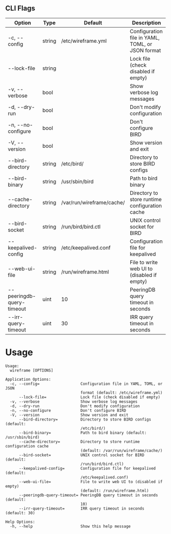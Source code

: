 <!-- Code generated DO NOT EDIT -->
## CLI Flags
| Option | Type | Default | Description |
|--------|------|---------|-------------|
| -c,  --config | string | /etc/wireframe.yml | Configuration file in YAML, TOML, or JSON format |
|  --lock-file | string |  | Lock file (check disabled if empty) |
| -v,  --verbose | bool |  | Show verbose log messages |
| -d,  --dry-run | bool |  | Don't modify configuration |
| -n,  --no-configure | bool |  | Don't configure BIRD |
| -V,  --version | bool |  | Show version and exit |
|  --bird-directory | string | /etc/bird/ | Directory to store BIRD configs |
|  --bird-binary | string | /usr/sbin/bird | Path to bird binary |
|  --cache-directory | string | /var/run/wireframe/cache/ | Directory to store runtime configuration cache |
|  --bird-socket | string | /run/bird/bird.ctl | UNIX control socket for BIRD |
|  --keepalived-config | string | /etc/keepalived.conf | Configuration file for keepalived |
|  --web-ui-file | string | /run/wireframe.html | File to write web UI to (disabled if empty) |
|  --peeringdb-query-timeout | uint | 10 | PeeringDB query timeout in seconds |
|  --irr-query-timeout | uint | 30 | IRR query timeout in seconds |

# Usage
```
Usage:
  wireframe [OPTIONS]

Application Options:
  -c, --config=                  Configuration file in YAML, TOML, or JSON
                                 format (default: /etc/wireframe.yml)
      --lock-file=               Lock file (check disabled if empty)
  -v, --verbose                  Show verbose log messages
  -d, --dry-run                  Don't modify configuration
  -n, --no-configure             Don't configure BIRD
  -V, --version                  Show version and exit
      --bird-directory=          Directory to store BIRD configs (default:
                                 /etc/bird/)
      --bird-binary=             Path to bird binary (default: /usr/sbin/bird)
      --cache-directory=         Directory to store runtime configuration cache
                                 (default: /var/run/wireframe/cache/)
      --bird-socket=             UNIX control socket for BIRD (default:
                                 /run/bird/bird.ctl)
      --keepalived-config=       Configuration file for keepalived (default:
                                 /etc/keepalived.conf)
      --web-ui-file=             File to write web UI to (disabled if empty)
                                 (default: /run/wireframe.html)
      --peeringdb-query-timeout= PeeringDB query timeout in seconds (default:
                                 10)
      --irr-query-timeout=       IRR query timeout in seconds (default: 30)

Help Options:
  -h, --help                     Show this help message

```
